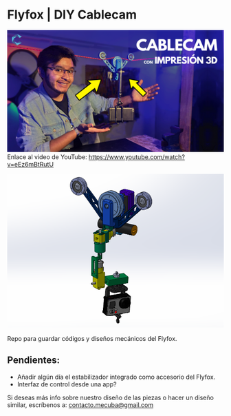 # Flyfox | DIY Cablecam
![Algoaca](miniatura.png?raw=true "Thumbnail")
Enlace al video de YouTube: https://www.youtube.com/watch?v=eEz6mBtRutU


![Algoaca](ensamblajeSolid.png?raw=true "Thumbnail")

Repo para guardar códigos y diseños mecánicos del Flyfox.

## Pendientes:
- Añadir algún día el estabilizador integrado como accesorio del Flyfox.
- Interfaz de control desde una app?


Si deseas más info sobre nuestro diseño de las piezas o hacer un diseño similar, escríbenos a: contacto.mecuba@gmail.com
